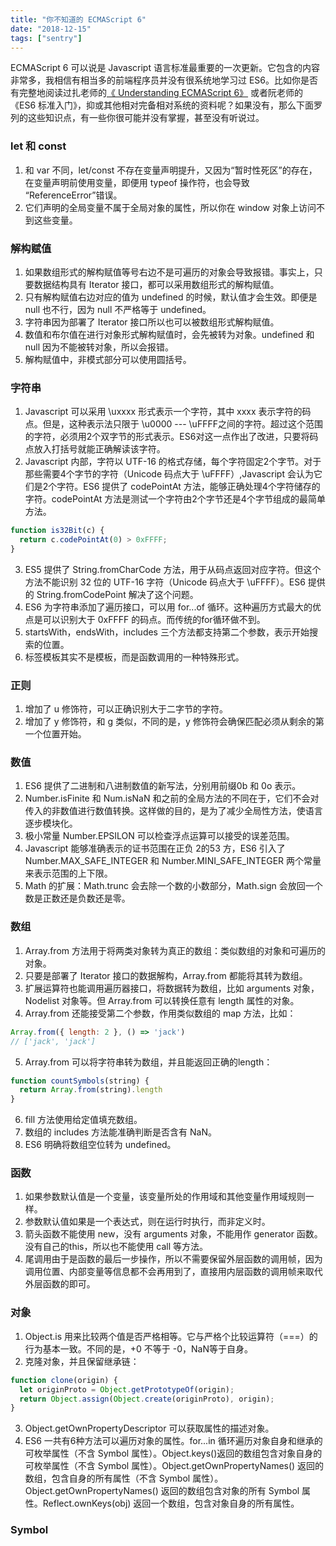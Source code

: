 ```yaml
---
title: "你不知道的 ECMAScript 6"
date: "2018-12-15"
tags: ["sentry"]
---
```


ECMAScript 6 可以说是 Javascript 语言标准最重要的一次更新。它包含的内容非常多，我相信有相当多的前端程序员并没有很系统地学习过 ES6。比如你是否有完整地阅读过扎老师的[《
Understanding ECMAScript 6》](https://leanpub.com/understandinges6/read#leanpub-auto-importing-without-bindings) 或者阮老师的《ES6 标准入门》，抑或其他相对完备相对系统的资料呢？如果没有，那么下面罗列的这些知识点，有一些你很可能并没有掌握，甚至没有听说过。

### let 和 const

1. 和 var 不同，let/const 不存在变量声明提升，又因为“暂时性死区”的存在，在变量声明前使用变量，即便用 typeof 操作符，也会导致 “ReferenceError”错误。
2. 它们声明的全局变量不属于全局对象的属性，所以你在 window 对象上访问不到这些变量。

### 解构赋值

1. 如果数组形式的解构赋值等号右边不是可遍历的对象会导致报错。事实上，只要数据结构具有 Iterator 接口，都可以采用数组形式的解构赋值。
2. 只有解构赋值右边对应的值为 undefined 的时候，默认值才会生效。即便是 null 也不行，因为 null 不严格等于 undefined。
3. 字符串因为部署了 Iterator 接口所以也可以被数组形式解构赋值。
4. 数值和布尔值在进行对象形式解构赋值时，会先被转为对象。undefined 和 null 因为不能被转对象，所以会报错。
5. 解构赋值中，非模式部分可以使用圆括号。

### 字符串

1. Javascript 可以采用 \uxxxx 形式表示一个字符，其中 xxxx 表示字符的码点。但是，这种表示法只限于 \u0000 --- \uFFFF之间的字符。超过这个范围的字符，必须用2个双字节的形式表示。ES6对这一点作出了改进，只要将码点放入打括号就能正确解读该字符。
2. Javascript 内部，字符以 UTF-16 的格式存储，每个字符固定2个字节。对于那些需要4个字节的字符（Unicode 码点大于 \uFFFF）,Javascript 会认为它们是2个字符。ES6 提供了 codePointAt 方法，能够正确处理4个字符储存的字符。codePointAt 方法是测试一个字符由2个字节还是4个字节组成的最简单方法。

```javascript
function is32Bit(c) {
  return c.codePointAt(0) > 0xFFFF;
} 
```
3. ES5 提供了 String.fromCharCode 方法，用于从码点返回对应字符。但这个方法不能识别 32 位的 UTF-16 字符（Unicode 码点大于 \uFFFF）。ES6 提供的 String.fromCodePoint 解决了这个问题。
4. ES6 为字符串添加了遍历接口，可以用 for...of 循环。这种遍历方式最大的优点是可以识别大于 0xFFFF 的码点。而传统的for循环做不到。
5. startsWith，endsWith，includes 三个方法都支持第二个参数，表示开始搜索的位置。
6. 标签模板其实不是模板，而是函数调用的一种特殊形式。


### 正则
1. 增加了 u 修饰符，可以正确识别大于二字节的字符。
2. 增加了 y 修饰符，和 g 类似，不同的是，y 修饰符会确保匹配必须从剩余的第一个位置开始。


### 数值
1. ES6 提供了二进制和八进制数值的新写法，分别用前缀0b 和 0o 表示。
2. Number.isFinite 和 Num.isNaN 和之前的全局方法的不同在于，它们不会对传入的非数值进行数值转换。这样做的目的，是为了减少全局性方法，使语言逐步模块化。
3. 极小常量 Number.EPSILON 可以检查浮点运算可以接受的误差范围。
4. Javascript 能够准确表示的证书范围在正负 2的53 方，ES6 引入了 Number.MAX_SAFE_INTEGER 和 Number.MINI_SAFE_INTEGER 两个常量来表示范围的上下限。
5. Math 的扩展：Math.trunc 会去除一个数的小数部分，Math.sign 会放回一个数是正数还是负数还是零。

### 数组
1. Array.from 方法用于将两类对象转为真正的数组：类似数组的对象和可遍历的对象。
2. 只要是部署了 Iterator 接口的数据解构，Array.from 都能将其转为数组。
3. 扩展运算符也能调用遍历器接口，将数据转为数组，比如 arguments 对象，Nodelist 对象等。但 Array.from 可以转换任意有 length 属性的对象。
4. Array.from 还能接受第二个参数，作用类似数组的 map 方法，比如：

```javascript
Array.from({ length: 2 }, () => 'jack')
// ['jack', 'jack']
```

5. Array.from 可以将字符串转为数组，并且能返回正确的length：

```javascript
function countSymbols(string) {
  return Array.from(string).length
}
```

6. fill 方法使用给定值填充数组。
7. 数组的 includes 方法能准确判断是否含有 NaN。
8. ES6 明确将数组空位转为 undefined。

### 函数
1. 如果参数默认值是一个变量，该变量所处的作用域和其他变量作用域规则一样。
2. 参数默认值如果是一个表达式，则在运行时执行，而非定义时。
3. 箭头函数不能使用 new，没有 arguments 对象，不能用作 generator 函数。没有自己的this，所以也不能使用 call 等方法。
4. 尾调用由于是函数的最后一步操作，所以不需要保留外层函数的调用帧，因为调用位置、内部变量等信息都不会再用到了，直接用内层函数的调用帧来取代外层函数的即可。


### 对象
1. Object.is 用来比较两个值是否严格相等。它与严格个比较运算符（===）的行为基本一致。不同的是，+0 不等于 -0，NaN等于自身。
2. 克隆对象，并且保留继承链：

```javascript
function clone(origin) {
  let originProto = Object.getPrototypeOf(origin);
  return Object.assign(Object.create(originProto), origin);
}
```
 
3. Object.getOwnPropertyDescriptor 可以获取属性的描述对象。
4. ES6 一共有6种方法可以遍历对象的属性。for...in 循环遍历对象自身和继承的可枚举属性（不含 Symbol 属性）。Object.keys()返回的数组包含对象自身的可枚举属性（不含 Symbol 属性）。Object.getOwnPropertyNames() 返回的数组，包含自身的所有属性（不含 Symbol 属性）。Object.getOwnPropertyNames() 返回的数组包含对象的所有 Symbol 属性。Reflect.ownKeys(obj) 返回一个数组，包含对象自身的所有属性。

### Symbol